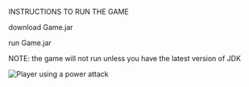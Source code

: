 INSTRUCTIONS TO RUN THE GAME

download Game.jar

run Game.jar

NOTE: the game will not run unless you have the latest version of JDK


![Player using a power attack](https://imgur.com/a/K8AdBbR)
